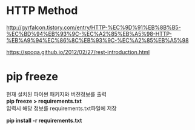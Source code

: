 # HTTP Method

<http://gyrfalcon.tistory.com/entry/HTTP-%EC%9D%91%EB%8B%B5-%EC%BD%94%EB%93%9C-%EC%A2%85%EB%A5%98-HTTP-%EB%A9%94%EC%86%8C%EB%93%9C-%EC%A2%85%EB%A5%98>

<https://spoqa.github.io/2012/02/27/rest-introduction.html>


# pip freeze

현재 설치된 파이썬 패키지와 버전정보를 출력  
**pip freeze > requirements.txt**  
입력시 해당 정보를 requirements.txt파일에 저장

**pip install -r requirements.txt**
